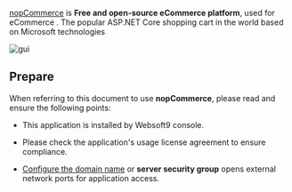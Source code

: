 [nopCommerce](https://www.nopcommerce.com/) is **Free and open-source eCommerce platform**, used for eCommerce . The popular ASP.NET Core shopping cart in the world based on Microsoft technologies


![gui](https://libs.websoft9.com/Websoft9/DocsPicture/en/nopcommerce/nopcommerce-devices.png)


## Prepare

When referring to this document to use **nopCommerce**, please read and ensure the following points:

- This application is installed by Websoft9 console.

- Please check the application's usage license agreement to ensure compliance.

- [Configure the domain name](./domain-set) or **server security group** opens external network ports for application access.